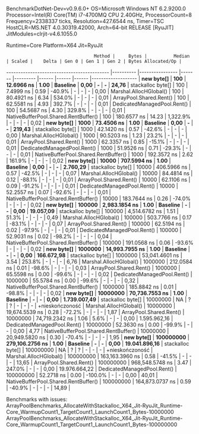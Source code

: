 
BenchmarkDotNet-Dev=v0.9.6.0+
OS=Microsoft Windows NT 6.2.9200.0
Processor=Intel(R) Core(TM) i7-4700MQ CPU 2.40GHz, ProcessorCount=8
Frequency=2338337 ticks, Resolution=427.6544 ns, Timer=TSC
HostCLR=MS.NET 4.0.30319.42000, Arch=64-bit RELEASE [RyuJIT]
JitModules=clrjit-v4.6.1055.0

Runtime=Core  Platform=X64  Jit=RyuJit  

                                     Method |     Bytes |          Median | Scaled |    Delta | Gen 0 | Gen 1 | Gen 2 | Bytes Allocated/Op |
------------------------------------------- |---------- |---------------- |------- |--------- |------ |------ |------ |------------------- |
                                 **new byte[]** |       **100** |      **12.6966 ns** |   **1.00** | **Baseline** |  **0,00** |     **-** |     **-** |              **24,76** |
                          stackalloc byte[] |       100 |       7.4999 ns |   0.59 |   -40.9% |     - |     - |     - |               0,00 |
                     Marshal.AllocHGlobal() |       100 |      80.4921 ns |   6.34 |   534.0% |     - |     - |     - |               0,01 |
              ArrayPool<byte>.Shared.Rent() |       100 |      62.5581 ns |   4.93 |   392.7% |     - |     - |     - |               0,01 |
                DedicatedManagedPool.Rent() |       100 |      54.5687 ns |   4.30 |   329.8% |     - |     - |     - |               0,01 |
 NativeBufferPool<byte>.Shared.RentBuffer() |       100 |     180.6577 ns |  14.23 | 1,322.9% |     - |     - |     - |               0,02 |
                                 **new byte[]** |      **1000** |      **73.4506 ns** |   **1.00** | **Baseline** |  **0,00** |     **-** |     **-** |             **219,43** |
                          stackalloc byte[] |      1000 |      42.1420 ns |   0.57 |   -42.6% |     - |     - |     - |               0,00 |
                     Marshal.AllocHGlobal() |      1000 |      90.5203 ns |   1.23 |    23.2% |     - |     - |     - |               0,01 |
              ArrayPool<byte>.Shared.Rent() |      1000 |      62.3357 ns |   0.85 |   -15.1% |     - |     - |     - |               0,01 |
                DedicatedManagedPool.Rent() |      1000 |      51.9526 ns |   0.71 |   -29.3% |     - |     - |     - |               0,01 |
 NativeBufferPool<byte>.Shared.RentBuffer() |      1000 |     192.3572 ns |   2.62 |   161.9% |     - |     - |     - |               0,02 |
                                 **new byte[]** |     **10000** |     **707.5994 ns** |   **1.00** | **Baseline** |  **0,00** |     **-** |     **-** |           **2.760,29** |
                          stackalloc byte[] |     10000 |     406.5966 ns |   0.57 |   -42.5% |     - |     - |     - |               0,07 |
                     Marshal.AllocHGlobal() |     10000 |      84.4814 ns |   0.12 |   -88.1% |     - |     - |     - |               0,01 |
              ArrayPool<byte>.Shared.Rent() |     10000 |      62.1106 ns |   0.09 |   -91.2% |     - |     - |     - |               0,01 |
                DedicatedManagedPool.Rent() |     10000 |      52.2557 ns |   0.07 |   -92.6% |     - |     - |     - |               0,01 |
 NativeBufferPool<byte>.Shared.RentBuffer() |     10000 |     183.7644 ns |   0.26 |   -74.0% |     - |     - |     - |               0,02 |
                                 **new byte[]** |    **100000** |   **2,983.1854 ns** |   **1.00** | **Baseline** |     **-** |     **-** |  **0,00** |          **19.057,09** |
                          stackalloc byte[] |    100000 |   4,514.6782 ns |   1.51 |    51.3% |     - |     - |     - |               0,49 |
                     Marshal.AllocHGlobal() |    100000 |     503.7766 ns |   0.17 |   -83.1% |     - |     - |     - |               0,07 |
              ArrayPool<byte>.Shared.Rent() |    100000 |      62.5194 ns |   0.02 |   -97.9% |     - |     - |     - |               0,01 |
                DedicatedManagedPool.Rent() |    100000 |      52.9031 ns |   0.02 |   -98.2% |     - |     - |     - |               0,04 |
 NativeBufferPool<byte>.Shared.RentBuffer() |    100000 |     191.0568 ns |   0.06 |   -93.6% |     - |     - |     - |               0,02 |
                                 **new byte[]** |   **1000000** |  **14,993.7955 ns** |   **1.00** | **Baseline** |     **-** |     **-** |  **0,00** |         **166.672,98** |
                          stackalloc byte[] |   1000000 |  53,041.4601 ns |   3.54 |   253.8% |     - |     - |     - |               6,76 |
                     Marshal.AllocHGlobal() |   1000000 |     212.0584 ns |   0.01 |   -98.6% |     - |     - |     - |               0,03 |
              ArrayPool<byte>.Shared.Rent() |   1000000 |      65.5598 ns |   0.00 |   -99.6% |     - |     - |     - |               0,02 |
                DedicatedManagedPool.Rent() |   1000000 |      55.5784 ns |   0.00 |   -99.6% |     - |     - |     - |               0,32 |
 NativeBufferPool<byte>.Shared.RentBuffer() |   1000000 |     185.8842 ns |   0.01 |   -98.8% |     - |     - |     - |               0,02 |
                                 **new byte[]** |  **10000000** |  **70,736.7553 ns** |   **1.00** | **Baseline** |     **-** |     **-** |  **0,00** |       **1.739.007,49** |
                          stackalloc byte[] |  10000000 |              NA |      ? |        ? |     - |     - |     - |    +nieskończoność |
                     Marshal.AllocHGlobal() |  10000000 |  19,674.5539 ns |   0.28 |   -72.2% |     - |     - |     - |               1,87 |
              ArrayPool<byte>.Shared.Rent() |  10000000 |  74,719.2342 ns |   1.06 |     5.6% |     - |     - |  0,00 |       1.595.962,16 |
                DedicatedManagedPool.Rent() |  10000000 |      52.3630 ns |   0.00 |   -99.9% |     - |     - |  0,00 |               4,77 |
 NativeBufferPool<byte>.Shared.RentBuffer() |  10000000 |  20,949.5820 ns |   0.30 |   -70.4% |     - |     - |     - |               1,95 |
                                 **new byte[]** | **100000000** | **279,106.2756 ns** |   **1.00** | **Baseline** |     **-** |     **-** |  **0,00** |      **19.041.896,16** |
                          stackalloc byte[] | 100000000 |              NA |      ? |        ? |     - |     - |     - |    +nieskończoność |
                     Marshal.AllocHGlobal() | 100000000 | 163,163.3960 ns |   0.58 |   -41.5% |     - |     - |     - |              13,65 |
              ArrayPool<byte>.Shared.Rent() | 100000000 | 968,548.5748 ns |   3.47 |   247.0% |     - |     - |  0,00 |      19.976.664,22 |
                DedicatedManagedPool.Rent() | 100000000 |      52.2718 ns |   0.00 |  -100.0% |     - |     - |  0,00 |              40,01 |
 NativeBufferPool<byte>.Shared.RentBuffer() | 100000000 | 164,873.0737 ns |   0.59 |   -40.9% |     - |     - |     - |              14,89 |

Benchmarks with issues:
  ArrayPoolBenchmarks_AllocateWithStackalloc_X64_Jit-RyuJit_Runtime-Core_WarmupCount1_TargetCount1_LaunchCount1_Bytes-10000000
  ArrayPoolBenchmarks_AllocateWithStackalloc_X64_Jit-RyuJit_Runtime-Core_WarmupCount1_TargetCount1_LaunchCount1_Bytes-100000000
